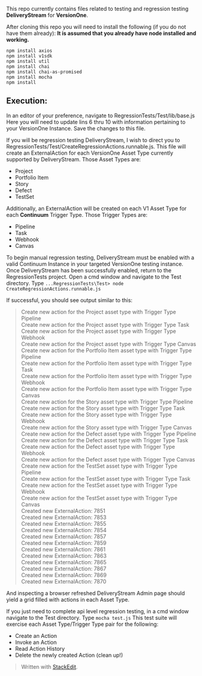 
This repo currently contains files related to testing and regression testing **DeliveryStream** for **VersionOne**.

After cloning this repo you will need to install the following (if you do not have them already):
****It is assumed that you already have node installed and working.****

    npm install axios
    npm install v1sdk
    npm install util
    npm install chai
    npm install chai-as-promised
    npm install mocha
    npm install

Execution:
----------
In an editor of your preference, navigate to RegressionTests/Test/lib/base.js
Here you will need to update lins 6 thru 10 with information pertaining to your VersionOne Instance. Save the changes to this file.

If you will be regression testing DeliveryStream, I wish to direct you to RegressionTests/Test/CreateRegressionActions.runnable.js. This file will create an ExternalAction for each VersionOne Asset Type currently supported by DeliveryStream. Those Asset Types are:

 - Project 
 - Portfolio Item  
 - Story 
 - Defect 
 - TestSet

Additionally, an ExternalAction will be created on each V1 Asset Type for each **Continuum** Trigger Type.  Those Trigger Types are:

 - Pipeline 
 - Task 
 - Webhook 
 - Canvas

To begin manual regression testing, DeliveryStream must be enabled with a valid Continuum Instance in your targeted VersionOne testing instance. Once DeliveryStream has been successfully enabled, return to the RegressionTests project. Open a cmd window and navigate to the Test directory. Type `...RegressionTests\Test> node CreateRegressionActions.runnable.js`

If successful, you should see output similar to this:

> Create new action for the Project asset type with Trigger Type Pipeline     
> Create new action for the Project asset type with Trigger Type Task   
> Create new action for the Project asset type with Trigger Type Webhook   
> Create new action for the Project asset type with Trigger Type Canvas   
> Create new action for the Portfolio Item asset type with Trigger Type Pipeline   
> Create new action for the Portfolio Item asset type with Trigger Type Task   
> Create new action for the Portfolio Item asset type with Trigger Type Webhook   
> Create new action for the Portfolio Item asset type with Trigger Type Canvas   
> Create new action for the Story asset type with Trigger Type Pipeline   
> Create new action for the Story asset type with Trigger Type Task   
> Create new action for the Story asset type with Trigger Type Webhook   
> Create new action for the Story asset type with Trigger Type Canvas   
> Create new action for the Defect asset type with Trigger Type Pipeline   
> Create new action for the Defect asset type with Trigger Type Task   
> Create new action for the Defect asset type with Trigger Type Webhook   
> Create new action for the Defect asset type with Trigger Type Canvas   
> Create new action for the TestSet asset type with Trigger Type Pipeline   
> Create new action for the TestSet asset type with Trigger Type Task   
> Create new action for the TestSet asset type with Trigger Type Webhook   
> Create new action for the TestSet asset type with Trigger Type Canvas 	  
> Created new ExternalAction: 7851 	
>Created new ExternalAction: 7853 	
>Created new ExternalAction: 7855 	
>Created new ExternalAction: 7854 	
>Created new ExternalAction: 7857 	
>Created new ExternalAction: 7859 	
>Created new ExternalAction: 7861 	
>Created new ExternalAction: 7863 	
>Created new ExternalAction: 7865 	
>Created new ExternalAction: 7867 	
>Created new ExternalAction: 7869 	
>Created new ExternalAction: 7870

	
And inspecting a browser refreshed DeliveryStream Admin page should yield a grid filled with actions in each Asset Type.

If you just need to complete api level regression testing, in a cmd window navigate to the Test directory.  Type `mocha test.js`
This test suite will exercise each Asset Type/Trigger Type pair for the following:

 - Create an Action 
 - Invoke an Action 
 - Read Action History 
 - Delete the newly created Action (clean up!)

	




> Written with [StackEdit](https://stackedit.io/).
